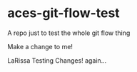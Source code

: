 # aces-git-flow-test
A repo just to test the whole git flow thing

Make a change to me!


LaRissa Testing Changes! again... 
